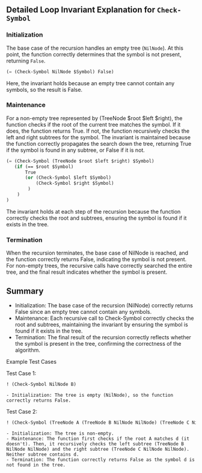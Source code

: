## Detailed Loop Invariant Explanation for `Check-Symbol`

### Initialization

The base case of the recursion handles an empty tree (`NilNode`). At this point, the function correctly determines that the symbol is not present, returning `False`.

```lisp
(= (Check-Symbol NilNode $Symbol) False)
```

Here, the invariant holds because an empty tree cannot contain any symbols, so the result is False.

### Maintenance

For a non-empty tree represented by (TreeNode $root $left $right), the function checks if the root of the current tree matches the symbol. If it does, the function returns True. If not, the function recursively checks the left and right subtrees for the symbol. The invariant is maintained because the function correctly propagates the search down the tree, returning True if the symbol is found in any subtree, or False if it is not.

```lisp
(= (Check-Symbol (TreeNode $root $left $right) $Symbol)
   (if (== $root $Symbol)
       True
       (or (Check-Symbol $left $Symbol)
           (Check-Symbol $right $Symbol)
        )
    )
)
```

The invariant holds at each step of the recursion because the function correctly checks the root and subtrees, ensuring the symbol is found if it exists in the tree.

### Termination

When the recursion terminates, the base case of NilNode is reached, and the function correctly returns False, indicating the symbol is not present. For non-empty trees, the recursive calls have correctly searched the entire tree, and the final result indicates whether the symbol is present.

## Summary

- Initialization: The base case of the recursion (NilNode) correctly returns False since an empty tree cannot contain any symbols.
- Maintenance: Each recursive call to Check-Symbol correctly checks the root and subtrees, maintaining the invariant by ensuring the symbol is found if it exists in the tree.
- Termination: The final result of the recursion correctly reflects whether the symbol is present in the tree, confirming the correctness of the algorithm.

Example Test Cases

Test Case 1:

```lisp
! (Check-Symbol NilNode B)
```
    - Initialization: The tree is empty (NilNode), so the function correctly returns False.

Test Case 2:

```lisp
! (Check-Symbol (TreeNode A (TreeNode B NilNode NilNode) (TreeNode C NilNode NilNode)) d)
```

    - Initialization: The tree is non-empty.
    - Maintenance: The function first checks if the root A matches d (it doesn't). Then, it recursively checks the left subtree (TreeNode B NilNode NilNode) and the right subtree (TreeNode C NilNode NilNode). Neither subtree contains d.
    - Termination: The function correctly returns False as the symbol d is not found in the tree.